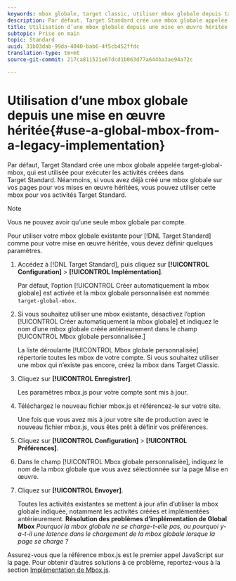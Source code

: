 ```yaml
---
keywords: mbox globale, target classic, utiliser mbox globale depuis target classic
description: Par défaut, Target Standard crée une mbox globale appelée target-global-mbox, qui est utilisée pour exécuter les activités créées dans Target Standard. Néanmoins, si vous avez déjà créé une mbox globale sur vos pages pour vos mises en œuvre héritées, vous pouvez utiliser cette mbox pour vos activités Target Standard.
title: Utilisation d’une mbox globale depuis une mise en œuvre héritée
subtopic: Prise en main
topic: Standard
uuid: 31b03dab-99da-4040-bab6-4f5cb452ffdc
translation-type: tm+mt
source-git-commit: 217ca811521e67dcd1b063d77a644ba3ae94a72c

---
```



# Utilisation d’une mbox globale depuis une mise en œuvre héritée{#use-a-global-mbox-from-a-legacy-implementation}

Par défaut, Target Standard crée une mbox globale appelée target-global-mbox, qui est utilisée pour exécuter les activités créées dans Target Standard. Néanmoins, si vous avez déjà créé une mbox globale sur vos pages pour vos mises en œuvre héritées, vous pouvez utiliser cette mbox pour vos activités Target Standard.

>[!NOTE]
>
>Vous ne pouvez avoir qu’une seule mbox globale par compte.

Pour utiliser votre mbox globale existante pour [!DNL Target Standard] comme pour votre mise en œuvre héritée, vous devez définir quelques paramètres.

1. Accédez à [!DNL Target Standard], puis cliquez sur **[!UICONTROL Configuration]** &gt; **[!UICONTROL Implémentation]**.

   Par défaut, l’option [!UICONTROL Créer automatiquement la mbox globale] est activée et la mbox globale personnalisée est nommée `target-global-mbox`.
1. Si vous souhaitez utiliser une mbox existante, désactivez l’option [!UICONTROL Créer automatiquement la mbox globale] et indiquez le nom d’une mbox globale créée antérieurement dans le champ [!UICONTROL Mbox globale personnalisée.]

   La liste déroulante [!UICONTROL Mbox globale personnalisée] répertorie toutes les mbox de votre compte. Si vous souhaitez utiliser une mbox qui n’existe pas encore, créez la mbox dans Target Classic.
1. Cliquez sur **[!UICONTROL Enregistrer]**.

   Les paramètres mbox.js pour votre compte sont mis à jour.
1. Téléchargez le nouveau fichier mbox.js et référencez-le sur votre site.

   Une fois que vous avez mis à jour votre site de production avec le nouveau fichier mbox.js, vous êtes prêt à définir vos préférences.
1. Cliquez sur **[!UICONTROL Configuration]** &gt; **[!UICONTROL Préférences]**.
1. Dans le champ [!UICONTROL Mbox globale personnalisée], indiquez le nom de la mbox globale que vous avez sélectionnée sur la page Mise en œuvre.
1. Cliquez sur **[!UICONTROL Envoyer]**.

   Toutes les activités existantes se mettent à jour afin d’utiliser la mbox globale indiquée, notamment les activités créées et implémentées antérieurement.
   **Résolution des problèmes d’implémentation de Global Mbox** *Pourquoi la mbox globale ne se charge-t-elle pas, ou pourquoi y-a-t-il une latence dans le chargement de la mbox globale lorsque la page se charge ?*

Assurez-vous que la référence mbox.js est le premier appel JavaScript sur la page. Pour obtenir d’autres solutions à ce problème, reportez-vous à la section [Implémentation de Mbox.js](../../../../c-implementing-target/c-implementing-target-for-client-side-web/t-mbox-download/mbox-download.md#task_4EAE26BB84FD4E1D858F411AEDF4B420).
